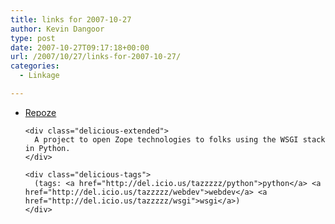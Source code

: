 ```yaml
---
title: links for 2007-10-27
author: Kevin Dangoor
type: post
date: 2007-10-27T09:17:18+00:00
url: /2007/10/27/links-for-2007-10-27/
categories:
  - Linkage

---
```

<ul class="delicious">
  <li>
    <div class="delicious-link">
      <a href="http://repoze.org/index.html">Repoze</a>
    </div>
    
    <div class="delicious-extended">
      A project to open Zope technologies to folks using the WSGI stack in Python.
    </div>
    
    <div class="delicious-tags">
      (tags: <a href="http://del.icio.us/tazzzzz/python">python</a> <a href="http://del.icio.us/tazzzzz/webdev">webdev</a> <a href="http://del.icio.us/tazzzzz/wsgi">wsgi</a>)
    </div>
  </li>
</ul>
